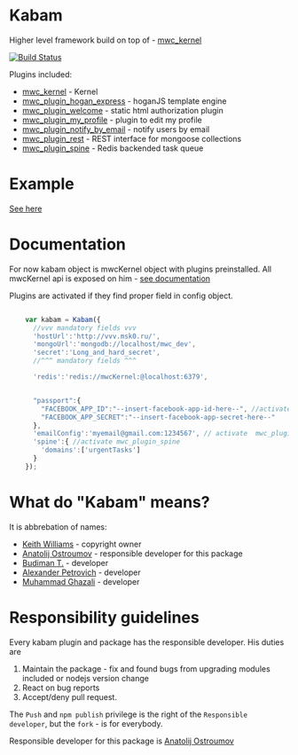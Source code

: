 Kabam
========

Higher level framework build on top of - [mwc_kernel](https://github.com/mywebclass/mwc_kernel)

[![Build Status](https://travis-ci.org/mykabam/kabam.png)](https://travis-ci.org/mykabam/kabam)

Plugins included:

- [mwc_kernel](https://github.com/mywebclass/mwc_kernel) - Kernel
- [mwc_plugin_hogan_express](https://github.com/mywebclass/mwc_plugin_hogan_express) - hoganJS template engine
- [mwc_plugin_welcome](https://github.com/mywebclass/mwc_plugin_welcome) - static html authorization plugin
- [mwc_plugin_my_profile](https://github.com/mywebclass/mwc_plugin_my_profile) - plugin to edit my profile
- [mwc_plugin_notify_by_email](https://github.com/mywebclass/mwc_plugin_notify_by_email) - notify users by email
- [mwc_plugin_rest](https://github.com/mywebclass/mwc_plugin_rest) - REST interface for mongoose collections
- [mwc_plugin_spine](https://github.com/mywebclass/mwc_plugin_spine) - Redis backended task queue

Example
=========
[See here](https://github.com/mykabam/kabam/blob/master/example/example.js)

Documentation
=========

For now kabam object is mwcKernel object with plugins preinstalled.
All mwcKernel api is exposed on him - [see documentation](http://ci.monimus.com/docs/#/api)

Plugins are activated if they find proper field in config object.

```javascript

    var kabam = Kabam({
      //vvv mandatory fields vvv
      'hostUrl':'http://vvv.msk0.ru/',
      'mongoUrl':'mongodb://localhost/mwc_dev',
      'secret':'Long_and_hard_secret',
      //^^^ mandatory fields ^^^

      'redis':'redis://mwcKernel:@localhost:6379',


      "passport":{
        "FACEBOOK_APP_ID":"--insert-facebook-app-id-here--", //activate autorization for facebook by /auth/facebook
        "FACEBOOK_APP_SECRET":"--insert-facebook-app-secret-here--"
      },
      'emailConfig':'myemail@gmail.com:1234567', // activate  mwc_plugin_notify_by_email
      'spine':{ //activate mwc_plugin_spine
        'domains':['urgentTasks']
      }
    });

```
What do "Kabam" means?
================

It is abbrebation of names:

 - [Keith Williams](https://github.com/kaw393939) - copyright owner
 - [Anatolij Ostroumov](https://github.com/vodolaz095) - responsible developer for this package
 - [Budiman T.](https://github.com/valmy) - developer
 - [Alexander Petrovich](https://github.com/chopachom) - developer
 - [Muhammad Ghazali](https://github.com/muhammadghazali) - developer

Responsibility guidelines
================
Every kabam plugin and package has the responsible developer. His duties are

1) Maintain the package - fix and found bugs from upgrading modules included or nodejs version change
2) React on bug reports
3) Accept/deny pull request.

The `Push` and `npm publish` privilege is the right of the `Responsible developer`, but the `fork` - is for everybody.

Responsible developer for this package is  [Anatolij Ostroumov](https://github.com/vodolaz095)


